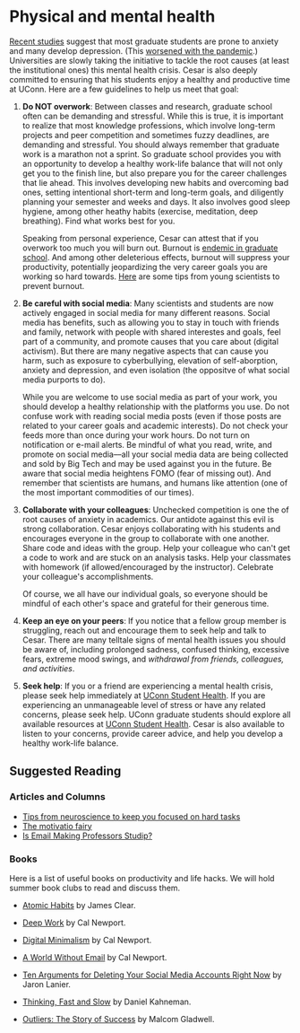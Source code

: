 
# Physical and mental health

[Recent studies](https://www.nature.com/articles/nbt.4089?fbclid=IwAR1ujMp2cpoUOm984Lruc8ZJiC_1RPWherKesyT7oESy5frdjbGxHBHzhpQ) suggest that most graduate students are prone to anxiety and many develop 
depression. (This [worsened with the
pandemic](https://www.nature.com/articles/d41586-021-00663-2).) Universities
are slowly taking the initiative to tackle the root causes (at least the
institutional ones) this mental health crisis. Cesar is also deeply committed
to ensuring that his students enjoy a healthy and productive time at UConn.
Here are a few guidelines to help us meet that goal:

1. **Do NOT overwork**:
Between classes and research, graduate school often can be demanding and
stressful. While this is true, it is important to realize that most knowledge
professions, which involve long-term projects and peer competition and
sometimes fuzzy deadlines, are demanding and stressful. You should always
remember that graduate work is a marathon not a sprint. So graduate school
provides you with an opportunity to develop a healthy work-life balance that
will not only get you to the finish line, but also prepare you for the career
challenges that lie ahead. This involves developing new habits and overcoming
bad ones, setting intentional short-term and long-term goals, and diligently planning your semester and weeks and days. It also involves good sleep hygiene, among other heathy habits (exercise, meditation, deep breathing). Find what works best for you.

    Speaking from personal experience, Cesar can attest that if you overwork
    too much you will burn out. Burnout is [endemic in graduate school](https://www.nature.com/articles/d41586-019-01451-9). And among other deleterious effects, burnout will suppress your productivity, potentially jeopardizing the very career goals you are working so hard towards. [Here](https://science.sciencemag.org/content/365/6448/22) are some tips from young scientists to prevent burnout.

2. **Be careful with social media**:
Many scientists and students are now actively engaged in social media for many different reasons. Social media has benefits, such as allowing you to stay in touch with friends and family, network with people with shared interestes and goals, feel part of a community, and promote causes that you care about (digital activism). But there are many negative aspects that can cause you harm, such as exposure to cyberbullying, elevation of self-aborption, anxiety and depression, and even isolation (the oppositve of what social media purports to do). 

    While you are welcome to use social media as part of your work, you should develop a healthy relationship with the platforms you use. Do not confuse work with reading social media posts (even if those posts are related to your career goals and academic interests). Do not check your feeds more than once during your work hours. Do not turn on notification or e-mail alerts. Be mindful of what you read, write, and promote on social media––all your social media data are being collected and sold by Big Tech and may be used against you in the future. Be aware that social media heightens FOMO (fear of missing out). And remember that scientists are humans, and humans like attention (one of the most important commodities of our times).

3. **Collaborate with your colleagues**:
Unchecked competition is one the of root causes of anxiety in academics. Our antidote against this evil is strong collaboration. Cesar enjoys collaborating with his students and encourages everyone in the group to collaborate with one another. Share code and ideas with the group.  Help your colleague who can't get a code to work and are stuck on an analysis tasks. Help your classmates with homework (if allowed/encouraged by the instructor). Celebrate your colleague's accomplishments. 

    Of course, we all have our individual goals, so everyone should be mindful of each other's space and grateful for their generous time.

4. **Keep an eye on your peers**:
If you notice that a fellow group member is struggling, reach out and encourage them to seek help and talk to Cesar. There are many telltale signs of mental health issues you should be aware of, including prolonged sadness, confused thinking, excessive fears, extreme mood swings, and *withdrawal from friends, colleagues, and activities*.

5. **Seek help**: 
    If you or a friend are experiencing a mental health crisis, please seek help immediately at [UConn Student Health](https://studenthealth.uconn.edu/emergency-contacts/). If you are experiencing an unmanageable level of stress or have any related concerns, please seek help. UConn graduate students should explore all available resources at [UConn Student Health](https://studenthealth.uconn.edu/mental-health/). Cesar is also available to listen to your concerns, provide career advice, and help you develop a healthy work-life balance.



## Suggested Reading

### Articles and Columns

- [Tips from neuroscience to keep you focused on hard tasks](https://www.nature.com/articles/d41586-021-00606-x)
- [The motivatio fairy](https://www.nature.com/articles/nj7341-127a)
- [Is Email Making Professors Studip?](https://www.chronicle.com/article/is-email-making-professors-stupid/)

### Books
Here is a list of useful books on productivity and life hacks. We will hold summer book clubs to read and discuss them.

- [Atomic Habits](https://www.amazon.com/Atomic-Habits-Proven-Build-Break/dp/0735211299/ref=sr_1_1?dchild=1&keywords=atomic+habits&qid=1615577665&sr=8-1) by James Clear.

- [Deep Work](https://www.amazon.com/Deep-Work-Focused-Success-Distracted/dp/1455586692/ref=sr_1_1?dchild=1&keywords=deep+work&qid=1615577699&sr=8-1) by Cal Newport.

- [Digital Minimalism](https://www.amazon.com/Digital-Minimalism-Choosing-Focused-Noisy/dp/0525536515/ref=sr_1_1?dchild=1&keywords=digital+minimalism&qid=1615577748&sr=8-1) by Cal Newport.

- [A World Without Email](https://www.amazon.com/World-Without-Email-Reimagining-Communication-ebook/dp/B08BKSJX1M/ref=sr_1_1?dchild=1&keywords=a+world+without+email&qid=1615577788&sr=8-1) by Cal Newport. 

- [Ten Arguments for Deleting Your Social Media Accounts Right Now](https://www.amazon.com/Arguments-Deleting-Social-Media-Accounts/dp/1250239087/ref=sr_1_2?dchild=1&keywords=why+you+should+quit+social+media&qid=1615577884&sr=8-2) by Jaron Lanier.

- [Thinking, Fast and Slow](https://www.amazon.com/Thinking-Fast-Slow-Daniel-Kahneman-ebook/dp/B00555X8OA/ref=msx_wsirn_v1_9?pd_rd_w=qpt2y&pf_rd_p=63bf99c1-604d-4dd2-83da-823ed6681239&pf_rd_r=RECE5YP14T0QXX5PWXFS&pd_rd_r=3213cc0e-4d24-4de0-a985-c8356df4023d&pd_rd_wg=ZBPbq&pd_rd_i=B00555X8OA&psc=1) by Daniel Kahneman.

- [Outliers: The Story of Success](https://www.amazon.com/Outliers-Story-Success-Malcolm-Gladwell-ebook/dp/B001ANYDAO/ref=rtpb_18?pd_rd_w=XYtjP&pf_rd_p=be844577-fee7-4bbc-8dda-083e56cc6f0d&pf_rd_r=EX722GM3E11R69CH0TBA&pd_rd_r=523e1266-41ab-4025-86d5-0e181a63f434&pd_rd_wg=dHDX8&pd_rd_i=B001ANYDAO&psc=1) by Malcom Gladwell.

